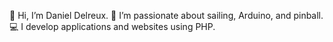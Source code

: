 👋 Hi, I’m Daniel Delreux.
👀 I’m passionate about sailing, Arduino, and pinball.
💻 I develop applications and websites using PHP.


